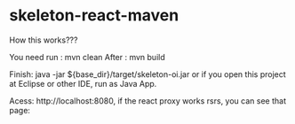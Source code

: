 # skeleton-react-maven

How this works???

You need run : mvn clean 
After : mvn build

Finish: java -jar ${base_dir}/target/skeleton-oi.jar or if you open this project at Eclipse or other IDE, run as Java App.

Acess: http://localhost:8080, if the react proxy works rsrs, you can see that page:

